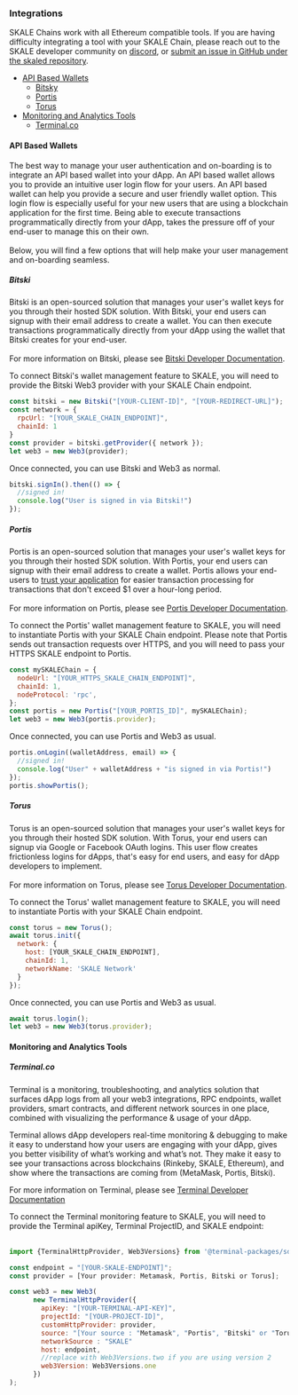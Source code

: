### Integrations

SKALE Chains work with all Ethereum compatible tools. If you are having difficulty integrating a tool with your SKALE Chain, please reach out to the SKALE developer community on [discord](http://skale.chat/), or [submit an issue in GitHub under the skaled repository](https://github.com/skalenetwork/skaled/issues/new).

-   [API Based Wallets](#APIBasedWallets)
    -   [Bitsky](#Bitsky)
    -   [Portis](#Portis)
    -   [Torus](#Torus)
-   [Monitoring and Analytics Tools](#MonitoringandAnalyticsTools)
    -   [Terminal.co](#Terminal.co)

#### API Based Wallets

The best way to manage your user authentication and on-boarding is to integrate an API based wallet into your dApp. An API based wallet allows you to provide an intuitive user login flow for your users. An API based wallet can help you provide a secure and user friendly wallet option. This login flow is especially useful for your new users that are using a blockchain application for the first time. Being able to execute transactions programmatically directly from your dApp, takes the pressure off of your end-user to manage this on their own.  
‍  
Below, you will find a few options that will help make your user management and on-boarding seamless.  

##### **Bitski**

Bitski is an open-sourced solution that manages your user's wallet keys for you through their hosted SDK solution. With Bitski, your end users can signup with their email address to create a wallet. You can then execute transactions programmatically directly from your dApp using the wallet that Bitski creates for your end-user.  
‍  
For more information on Bitski, please see  [Bitski Developer Documentation](https://docs.bitski.com/).  

To connect Bitski's wallet management feature to SKALE, you will need to provide the Bitski Web3 provider with your SKALE Chain endpoint.   

```javascript
const bitski = new Bitski("[YOUR-CLIENT-ID]", "[YOUR-REDIRECT-URL]");
const network = {
  rpcUrl: "[YOUR_SKALE_CHAIN_ENDPOINT]",
  chainId: 1
}
const provider = bitski.getProvider({ network });
let web3 = new Web3(provider);

```

Once connected, you can use Bitski and Web3 as normal.  

```javascript
bitski.signIn().then(() => {
  //signed in!
  console.log("User is signed in via Bitski!")
});

```

##### **Portis**

Portis is an open-sourced solution that manages your user's wallet keys for you through their hosted SDK solution. With Portis, your end users can signup with their email address to create a wallet. Portis allows your end-users to [trust your application](https://docs.portis.io/#/trust-this-app) for easier transaction processing for transactions that don't exceed $1 over a hour-long period.  
‍  
For more information on Portis, please see  [Portis Developer Documentation](https://docs.portis.io/).  

To connect the Portis' wallet management feature to SKALE, you will need to instantiate Portis with your SKALE Chain endpoint. Please note that Portis sends out transaction requests over HTTPS, and you will need to pass your HTTPS SKALE endpoint to Portis.  

```javascript
const mySKALEChain = {
  nodeUrl: "[YOUR_HTTPS_SKALE_CHAIN_ENDPOINT]",
  chainId: 1,
  nodeProtocol: 'rpc',
};
const portis = new Portis("[YOUR_PORTIS_ID]", mySKALEChain);
let web3 = new Web3(portis.provider);

```

Once connected, you can use Portis and Web3 as usual.  

```javascript
portis.onLogin((walletAddress, email) => {
  //signed in!
  console.log("User" + walletAddress + "is signed in via Portis!")
});
portis.showPortis();

```

##### **Torus**

Torus is an open-sourced solution that manages your user's wallet keys for you through their hosted SDK solution. With Torus, your end users can signup via Google or Facebook OAuth logins. This user flow creates frictionless logins for dApps, that's easy for end users, and easy for dApp developers to implement.  
‍  
For more information on Torus, please see [Torus Developer Documentation](https://docs.tor.us/).  

To connect the Torus' wallet management feature to SKALE, you will need to instantiate Portis with your SKALE Chain endpoint.  

```javascript
const torus = new Torus();
await torus.init({
  network: {
    host: [YOUR_SKALE_CHAIN_ENDPOINT],
    chainId: 1,
    networkName: 'SKALE Network'
  }
});

```

Once connected, you can use Portis and Web3 as usual.  

```javascript
await torus.login();
let web3 = new Web3(torus.provider);

```

#### Monitoring and Analytics Tools

##### **Terminal.co**

Terminal is a monitoring, troubleshooting, and analytics solution that surfaces dApp logs from all your web3 integrations, RPC endpoints, wallet providers, smart contracts, and different network sources in one place, combined with visualizing the performance & usage of your dApp.  

Terminal allows dApp developers real-time monitoring & debugging to make it easy to understand how your users are engaging with your dApp, gives you better visibility of what’s working and what’s not. They make it easy to see your transactions across blockchains (Rinkeby, SKALE, Ethereum), and show where the transactions are coming from (MetaMask, Portis, Bitski). 
  
For more information on Terminal, please see  [Terminal Developer Documentation](https://docs.terminal.co/)  

To connect the Terminal monitoring feature to SKALE, you will need to provide the Terminal apiKey, Terminal ProjectID, and SKALE endpoint:  
‍  

```javascript
import {TerminalHttpProvider, Web3Versions} from '@terminal-packages/sdk';

const endpoint = "[YOUR-SKALE-ENDPOINT]";
const provider = [Your provider: Metamask, Portis, Bitski or Torus];

const web3 = new Web3(
      new TerminalHttpProvider({
        apiKey: "[YOUR-TERMINAL-API-KEY]",
        projectId: "[YOUR-PROJECT-ID]",
        customHttpProvider: provider,
        source: "[Your source : "Metamask", "Portis", "Bitski" or "Torus"]",
        networkSource : "SKALE"
        host: endpoint,
        //replace with Web3Versions.two if you are using version 2
        web3Version: Web3Versions.one
      })
);
```
